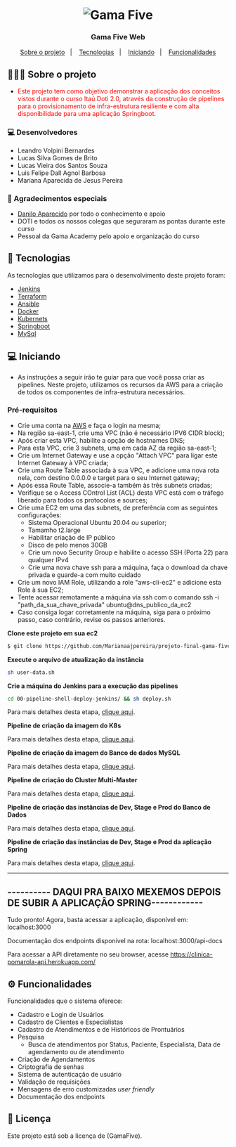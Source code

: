 <h1 align="center">
<img src="https://pm1.narvii.com/6431/655f04ecda7b85b3241f11accfa920eb489dc8f0_hq.jpg" title="Gama Five" />
</h1>

<h3 align="center">
  Gama Five Web
</h3>

<p align="center">
  <a href="#sobre o projeto">Sobre o projeto</a>&nbsp;&nbsp;&nbsp;|&nbsp;&nbsp;&nbsp;
  <a href="#tecnologias">Tecnologias</a>&nbsp;&nbsp;&nbsp;|&nbsp;&nbsp;&nbsp;
  <a href="#iniciando">Iniciando</a>&nbsp;&nbsp;&nbsp;|&nbsp;&nbsp;&nbsp;
  <a href="#funcionalidades">Funcionalidades</a>
</p>

## 👨🏻‍💻 Sobre o projeto

- <p style="color: red;">Este projeto tem como objetivo demonstrar a aplicação dos conceitos vistos durante o curso Itaú Doti 2.0, através da construção de pipelines para o provisionamento de infra-estrutura resiliente e com alta disponibilidade para uma aplicação Springboot.</p>


### 💻 Desenvolvedores
- Leandro Volpini Bernardes
- Lucas Silva Gomes de Brito
- Lucas Vieira dos Santos Souza
- Luis Felipe Dall Agnol Barbosa
- Mariana Aparecida de Jesus Pereira

### 👊 Agradecimentos especiais
- [Danilo Aparecido](https://github.com/didox) por todo o conhecimento e apoio
- DOTI e todos os nossos colegas que seguraram as pontas durante este curso
- Pessoal da Gama Academy pelo apoio e organização do curso

## 🚀 Tecnologias

As tecnologias que utilizamos para o desenvolvimento deste projeto foram:

- [Jenkins](https://www.jenkins.io/)
- [Terraform](https://www.terraform.io/)
- [Ansible](https://www.ansible.com/)
- [Docker](https://www.docker.com/)
- [Kubernets](https://kubernetes.io/pt-br/)
- [Springboot](https://spring.io/projects/spring-boot)
- [MySql](https://www.mysql.com/)


## 💻 Iniciando

- As instruções a seguir irão te guiar para que você possa criar as pipelines. Neste projeto, utilizamos os recursos da AWS para a criação de todos os componentes de infra-estrutura necessários.

### Pré-requisitos

- Crie uma conta na [AWS](https://aws.amazon.com/pt/free/?s_kwcid=AL!4422!3!561843094929!e!!g!!aws&trk=2ee11bb2-bc40-4546-9852-2c4ad8e8f646&sc_channel=ps&sc_campaign=acquisition&sc_medium=ACQ-P|PS-GO|Brand|Desktop|SU|Core-Main|Core|BR|PT|Text&ef_id=Cj0KCQiAhf2MBhDNARIsAKXU5GQYv2fzYNmavVdti7i9PeccndJPoYOaZAfk1GN7D_wF1MaisBp_t7EaAt9uEALw_wcB:G:s&s_kwcid=AL!4422!3!561843094929!e!!g!!aws&all-free-tier.sort-by=item.additionalFields.SortRank&all-free-tier.sort-order=asc&awsf.Free%20Tier%20Types=*all&awsf.Free%20Tier%20Categories=*all) e faça o login na mesma;
- Na região sa-east-1, crie uma VPC (não é necessário IPV6 CIDR block);
- Após criar esta VPC, habilite a opção de hostnames DNS;
- Para esta VPC, crie 3 subnets, uma em cada AZ da região sa-east-1;
- Crie um Internet Gateway e use a opção "Attach VPC" para ligar este Internet Gateway à VPC criada;
- Crie uma Route Table associada à sua VPC, e adicione uma nova rota nela, com destino 0.0.0.0 e target para o seu Internet gateway;
- Após essa Route Table, associe-a também às três subnets criadas;
- Verifique se o Access COntrol List (ACL) desta VPC está com o tráfego liberado para todos os protocolos e sources;
- Crie uma EC2 em uma das subnets, de preferência com as seguintes configurações:
    - Sistema Operacional Ubuntu 20.04 ou superior;
    - Tamamho t2.large
    - Habilitar criação de IP público
    - Disco de pelo menos 30GB
    - Crie um novo Security Group e habilite o acesso SSH (Porta 22) para qualquer IPv4
    - Crie uma nova chave ssh para a máquina, faça o download da chave privada e guarde-a com muito cuidado
- Crie um novo IAM Role, utilizando a role "aws-cli-ec2" e adicione esta Role à sua EC2;
- Tente acessar remotamente a máquina via ssh com o comando ssh -i "path_da_sua_chave_privada" ubuntu@dns_publico_da_ec2
- Caso consiga logar corretamente na máquina, siga para o próximo passo, caso contrário, revise os passos anteriores.


**Clone este projeto em sua ec2**

```bash
$ git clone https://github.com/Marianaajpereira/projeto-final-gama-five && cd projeto-final-gama-five/
```

**Execute o arquivo de atualização da instância**

```bash
sh user-data.sh
```

**Crie a máquina do Jenkins para a execução das pipelines**

```bash
cd 00-pipeline-shell-deploy-jenkins/ && sh deploy.sh
```

Para mais detalhes desta etapa, [clique aqui](https://github.com/Marianaajpereira/projeto-final-gama-five/tree/master/99-pipeline-shell-deploy-jenkins).



**Pipeline de criação da imagem do K8s**

Para mais detalhes desta etapa, [clique aqui](https://github.com/Marianaajpereira/projeto-final-gama-five/tree/master/01-pipeline-jenkins-deploy-ami-k8s).



**Pipeline de criação da imagem do Banco de dados MySQL**

Para mais detalhes desta etapa, [clique aqui](https://github.com/Marianaajpereira/projeto-final-gama-five/tree/master/02-pipeline-jenkins-deploy-ami-db-mysql).



**Pipeline de criação do Cluster Multi-Master**

Para mais detalhes desta etapa, [clique aqui](https://github.com/Marianaajpereira/projeto-final-gama-five/tree/master/03-pipeline-jenkins-deploy-cluster-k8s).



**Pipeline de criação das instâncias de Dev, Stage e Prod do Banco de Dados**

Para mais detalhes desta etapa, [clique aqui](https://github.com/Marianaajpereira/projeto-final-gama-five/tree/master/04-pipeline-jenkins-deploy-db-mysql).



**Pipeline de criação das instâncias de Dev, Stage e Prod da aplicação Spring**

Para mais detalhes desta etapa, [clique aqui](https://github.com/Marianaajpereira/projeto-final-gama-five/tree/master/05-pipeline-jenkins-deploy-app-java-springboot).



---------------------------------------------------------------------------------
---------- DAQUI PRA BAIXO MEXEMOS DEPOIS DE SUBIR A APLICAÇÂO SPRING------------
---------------------------------------------------------------------------------

Tudo pronto! Agora, basta acessar a aplicação, disponível em:
localhost:3000

Documentação dos endpoints disponível na rota:
localhost:3000/api-docs

Para acessar a API diretamente no seu browser, acesse https://clinica-pomarola-api.herokuapp.com/

## ⚙️ Funcionalidades
Funcionalidades que o sistema oferece:
- Cadastro e Login de Usuários
- Cadastro de Clientes e Especialistas
- Cadastro de Atendimentos e de Históricos de Prontuários
- Pesquisa
	- Busca de atendimentos por Status, Paciente, Especialista, Data de agendamento ou de atendimento
- Criação de Agendamentos
- Criptografia de senhas
- Sistema de autenticação de usuário
- Validação de requisições
- Mensagens de erro customizadas *user friendly*
- Documentação dos endpoints

## 📄 Licença

Este projeto está sob a licença de (GamaFive).